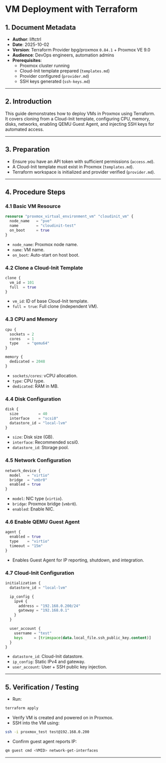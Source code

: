 # VM Deployment with Terraform

## 1. Document Metadata

- **Author**: liftctrl
- **Date**: 2025-10-02  
- **Version**: Terraform Provider bpg/proxmox `0.84.1` + Proxmox VE 9.0  
- **Audience**: DevOps engineers, automation admins  
- **Prerequisites**:  
  - Proxmox cluster running  
  - Cloud-Init template prepared (`templates.md`)  
  - Provider configured (`provider.md`)  
  - SSH keys generated (`ssh-keys.md`)  

---

## 2. Introduction

This guide demonstrates how to deploy VMs in Proxmox using Terraform.  
It covers cloning from a Cloud-Init template, configuring CPU, memory, disks, networks, enabling QEMU Guest Agent, and injecting SSH keys for automated access.  

---

## 3. Preparation

- Ensure you have an API token with sufficient permissions (`access.md`).  
- A Cloud-Init template must exist in Proxmox (`templates.md`).  
- Terraform workspace is initialized and provider verified (`provider.md`).  

---

## 4. Procedure Steps

### 4.1 Basic VM Resource

```tf
resource "proxmox_virtual_environment_vm" "cloudinit_vm" {
  node_name   = "pve"
  name        = "cloudinit-test"
  on_boot     = true
}
```

- `node_name`: Proxmox node name.
- `name`: VM name.
- `on_boot`: Auto-start on host boot.

### 4.2 Clone a Cloud-Init Template

```tf
clone {
  vm_id = 101
  full  = true
}
```

- `vm_id`: ID of base Cloud-Init template.
- `full = true`: Full clone (independent VM).

### 4.3 CPU and Memory

```tf
cpu {
  sockets = 2
  cores   = 1
  type    = "qemu64"
}

memory {
  dedicated = 2048
}
```

- `sockets/cores`: vCPU allocation.
- `type`: CPU type.
- `dedicated`: RAM in MB.

### 4.4 Disk Configuration

```tf
disk {
  size         = 40
  interface    = "scsi0"
  datastore_id = "local-lvm"
}
```

- `size`: Disk size (GB).
- `interface`: Recommended scsi0.
- `datastore_id`: Storage pool.

### 4.5 Network Configuration

```tf
network_device {
  model   = "virtio"
  bridge  = "vmbr0"
  enabled = true
}
```

- `model`: NIC type (`virtio`).
- `bridge`: Proxmox bridge (`vmbr0`).
- `enabled`: Enable NIC.

### 4.6 Enable QEMU Guest Agent

```tf
agent {
  enabled = true
  type    = "virtio"
  timeout = "15m"
}
```

- Enables Guest Agent for IP reporting, shutdown, and integration.

### 4.7 Cloud-Init Configuration

```tf
initialization {
  datastore_id = "local-lvm"

  ip_config {
    ipv4 {
      address = "192.168.0.200/24"
      gateway = "192.168.0.1"
    }
  }

  user_account {
    username = "test"
    keys     = [trimspace(data.local_file.ssh_public_key.content)]
  }
}
```

- `datastore_id`: Cloud-Init datastore.
- `ip_config`: Static IPv4 and gateway.
- `user_account`: User + SSH public key injection.

---

## 5. Verification / Testing

- Run:

```bash
terraform apply
```

- Verify VM is created and powered on in Proxmox.
- SSH into the VM using:

```bash
ssh -i proxmox_test test@192.168.0.200
```

- Confirm guest agent reports IP:

```bash
qm guest cmd <VMID> network-get-interfaces
```

---
